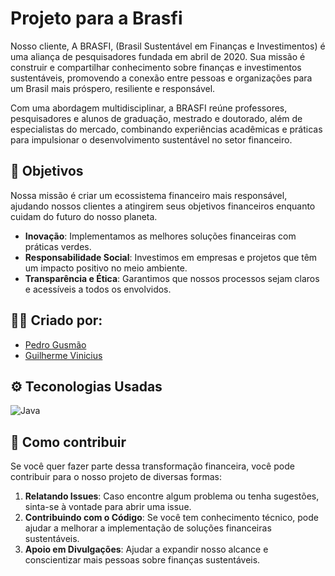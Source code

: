 
# Projeto para a Brasfi

Nosso cliente, A BRASFI, (Brasil Sustentável em Finanças e Investimentos) é uma aliança de pesquisadores fundada em abril de 2020. Sua missão é construir e compartilhar conhecimento sobre finanças e investimentos sustentáveis, promovendo a conexão entre pessoas e organizações para um Brasil mais próspero, resiliente e responsável.

Com uma abordagem multidisciplinar, a BRASFI reúne professores, pesquisadores e alunos de graduação, mestrado e doutorado, além de especialistas do mercado, combinando experiências acadêmicas e práticas para impulsionar o desenvolvimento sustentável no setor financeiro.

## 🌱 Objetivos

Nossa missão é criar um ecossistema financeiro mais responsável, ajudando nossos clientes a atingirem seus objetivos financeiros enquanto cuidam do futuro do nosso planeta.

- **Inovação**: Implementamos as melhores soluções financeiras com práticas verdes.
- **Responsabilidade Social**: Investimos em empresas e projetos que têm um impacto positivo no meio ambiente.
- **Transparência e Ética**: Garantimos que nossos processos sejam claros e acessíveis a todos os envolvidos.


## 🙋‍♂️ Criado por:

- [Pedro Gusmão](https://github.com/pedroguswander)
- [Guilherme Vinicius](https://github.com/GuilhermeRangel1)



## ⚙️ Teconologias Usadas

![Java](https://img.shields.io/badge/Java-ED8B00?style=for-the-badge&logo=java&logoColor=white)



## 🔧 Como contribuir

Se você quer fazer parte dessa transformação financeira, você pode contribuir para o nosso projeto de diversas formas:

1. **Relatando Issues**: Caso encontre algum problema ou tenha sugestões, sinta-se à vontade para abrir uma issue.
2. **Contribuindo com o Código**: Se você tem conhecimento técnico, pode ajudar a melhorar a implementação de soluções financeiras sustentáveis.
3. **Apoio em Divulgações**: Ajudar a expandir nosso alcance e conscientizar mais pessoas sobre finanças sustentáveis.


